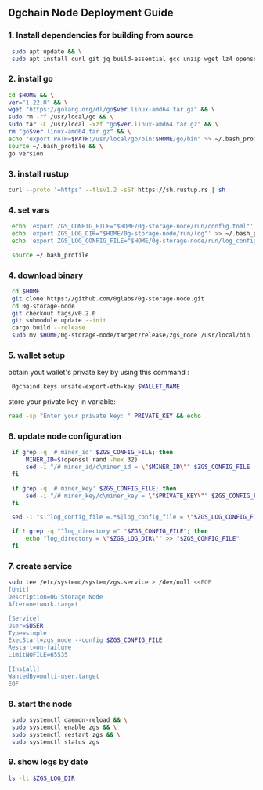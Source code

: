 ## 0gchain Node Deployment Guide

### 1. Install dependencies for building from source
   ```bash
    sudo apt update && \
    sudo apt install curl git jq build-essential gcc unzip wget lz4 openssl -y
   ```

### 2. install go
   ```bash
   cd $HOME && \
   ver="1.22.0" && \
   wget "https://golang.org/dl/go$ver.linux-amd64.tar.gz" && \
   sudo rm -rf /usr/local/go && \
   sudo tar -C /usr/local -xzf "go$ver.linux-amd64.tar.gz" && \
   rm "go$ver.linux-amd64.tar.gz" && \
   echo "export PATH=$PATH:/usr/local/go/bin:$HOME/go/bin" >> ~/.bash_profile && \
   source ~/.bash_profile && \
   go version
   ```

### 3. install rustup
   ```bash
   curl --proto '=https' --tlsv1.2 -sSf https://sh.rustup.rs | sh
   ```

### 4. set vars
   ```bash
    echo 'export ZGS_CONFIG_FILE="$HOME/0g-storage-node/run/config.toml"' >> ~/.bash_profile
    echo 'export ZGS_LOG_DIR="$HOME/0g-storage-node/run/log"' >> ~/.bash_profile
    echo 'export ZGS_LOG_CONFIG_FILE="$HOME/0g-storage-node/run/log_config"' >> ~/.bash_profile

    source ~/.bash_profile
   ```

### 4. download binary
   ```bash
    cd $HOME
    git clone https://github.com/0glabs/0g-storage-node.git
    cd 0g-storage-node
    git checkout tags/v0.2.0
    git submodule update --init
    cargo build --release
    sudo mv $HOME/0g-storage-node/target/release/zgs_node /usr/local/bin
   ```

### 5. wallet setup
obtain yout wallet's private key by using this command :

   ```bash
    0gchaind keys unsafe-export-eth-key $WALLET_NAME
   ```

store your private key in variable:

   ```bash
   read -sp "Enter your private key: " PRIVATE_KEY && echo
   ```

### 6. update node configuration
   ```bash
    if grep -q '# miner_id' $ZGS_CONFIG_FILE; then
        MINER_ID=$(openssl rand -hex 32)
        sed -i "/# miner_id/c\miner_id = \"$MINER_ID\"" $ZGS_CONFIG_FILE
    fi

    if grep -q '# miner_key' $ZGS_CONFIG_FILE; then
        sed -i "/# miner_key/c\miner_key = \"$PRIVATE_KEY\"" $ZGS_CONFIG_FILE
    fi

    sed -i "s|^log_config_file =.*$|log_config_file = \"$ZGS_LOG_CONFIG_FILE\"|" $ZGS_CONFIG_FILE

    if ! grep -q "^log_directory =" "$ZGS_CONFIG_FILE"; then
        echo "log_directory = \"$ZGS_LOG_DIR\"" >> "$ZGS_CONFIG_FILE"
    fi
   ```

### 7. create service
   ```bash
   sudo tee /etc/systemd/system/zgs.service > /dev/null <<EOF
[Unit]
Description=0G Storage Node
After=network.target

[Service]
User=$USER
Type=simple
ExecStart=zgs_node --config $ZGS_CONFIG_FILE
Restart=on-failure
LimitNOFILE=65535

[Install]
WantedBy=multi-user.target
EOF
   ```
### 8. start the node
   ```bash
    sudo systemctl daemon-reload && \
    sudo systemctl enable zgs && \
    sudo systemctl restart zgs && \
    sudo systemctl status zgs
   ```

### 9. show logs by date
   ```bash
   ls -lt $ZGS_LOG_DIR
   ```
